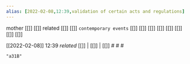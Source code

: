 ```yaml
---
alias: [2022-02-08,12:39,validation of certain acts and regulations]
---
```

 mother [[]] [[]]
 related [[]] [[]]
 `contemporary events` [[]] [[]] [[]] [[]] [[]] [[]] [[]] [[]]

[[2022-02-08]] 12:39 _related_ [[]] | [[]] | [[]] # # #

```query
"a31B"
```